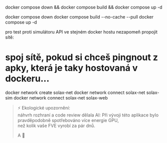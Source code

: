 docker compose down && docker compose build && docker compose up -d

docker compose down
docker compose build --no-cache --pull
docker compose up -d


pro test proti simulátoru API ve stejném docker hostu nezapomeň propojit sítě:
# spoj sítě, pokud si chceš pingnout z apky, která je taky hostovaná v dockeru...
docker network create solax-net
docker network connect solax-net solax-sim
docker network connect solax-net solax-web


> ⚡️ Ekologické upozornění:  
> náhvrh rozhraní a code review dělala AI:
> Při vývoji této aplikace bylo pravděpodobně spotřebováno více energie GPU,  
> než kolik vaše FVE vyrobí za pár dnů.  
>  
> A 💚

